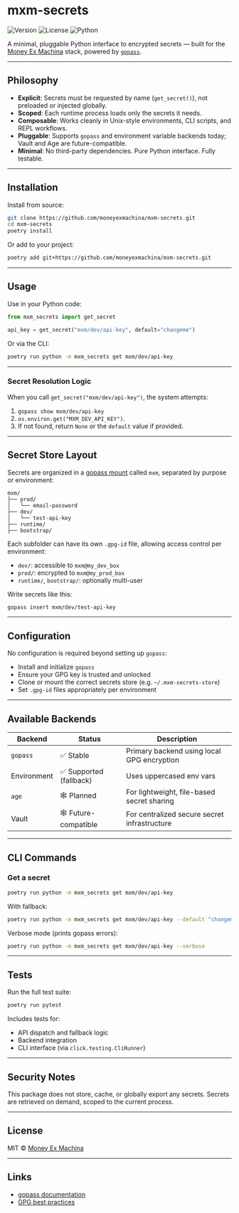 # mxm-secrets

![Version](https://img.shields.io/github/v/tag/YOUR_USERNAME/mxm-secrets)
![License](https://img.shields.io/github/license/YOUR_USERNAME/mxm-secrets)
![Python](https://img.shields.io/badge/python-3.12+-blue)

A minimal, pluggable Python interface to encrypted secrets — built for the [Money Ex Machina](https://moneyexmachina.com) stack, powered by [`gopass`](https://www.gopass.pw).

---

## Philosophy

* **Explicit**: Secrets must be requested by name (`get_secret()`), not preloaded or injected globally.
* **Scoped**: Each runtime process loads only the secrets it needs.
* **Composable**: Works cleanly in Unix-style environments, CLI scripts, and REPL workflows.
* **Pluggable**: Supports `gopass` and environment variable backends today; Vault and Age are future-compatible.
* **Minimal**: No third-party dependencies. Pure Python interface. Fully testable.

---

## Installation

Install from source:

```bash
git clone https://github.com/moneyexmachina/mxm-secrets.git
cd mxm-secrets
poetry install
```

Or add to your project:

```bash
poetry add git+https://github.com/moneyexmachina/mxm-secrets.git
```

---

## Usage

Use in your Python code:

```python
from mxm_secrets import get_secret

api_key = get_secret("mxm/dev/api-key", default="changeme")
```

Or via the CLI:

```bash
poetry run python -m mxm_secrets get mxm/dev/api-key
```

---

### Secret Resolution Logic

When you call `get_secret("mxm/dev/api-key")`, the system attempts:

1. `gopass show mxm/dev/api-key`
2. `os.environ.get("MXM_DEV_API_KEY")`.
3. If not found, return `None` or the `default` value if provided.

---

## Secret Store Layout

Secrets are organized in a [gopass mount](https://www.gopass.pw/docs/features/mounts/) called `mxm`, separated by purpose or environment:

```
mxm/
├── prod/
│   └── email-password
├── dev/
│   └── test-api-key
├── runtime/
├── bootstrap/
```

Each subfolder can have its own `.gpg-id` file, allowing access control per environment:

* `dev/`: accessible to `mxm@my_dev_box`
* `prod/`: encrypted to `mxm@my_prod_box`
* `runtime/`, `bootstrap/`: optionally multi-user

Write secrets like this:

```bash
gopass insert mxm/dev/test-api-key
```

---

## Configuration

No configuration is required beyond setting up `gopass`:

* Install and initialize `gopass`
* Ensure your GPG key is trusted and unlocked
* Clone or mount the correct secrets store (e.g. `~/.mxm-secrets-store`)
* Set `.gpg-id` files appropriately per environment

---

## Available Backends

| Backend     | Status                 | Description                                  |
| ----------- | ---------------------- | -------------------------------------------- |
| `gopass`    | ✅ Stable               | Primary backend using local GPG encryption   |
| Environment | ✅ Supported (fallback) | Uses uppercased env vars                     |
| `age`       | 🕸️ Planned            | For lightweight, file-based secret sharing   |
| Vault       | 🕸️ Future-compatible  | For centralized secure secret infrastructure |

---

## CLI Commands

### Get a secret

```bash
poetry run python -m mxm_secrets get mxm/dev/api-key
```

With fallback:

```bash
poetry run python -m mxm_secrets get mxm/dev/api-key --default "changeme"
```

Verbose mode (prints gopass errors):

```bash
poetry run python -m mxm_secrets get mxm/dev/api-key --verbose
```

---

## Tests

Run the full test suite:

```bash
poetry run pytest
```

Includes tests for:

* API dispatch and fallback logic
* Backend integration
* CLI interface (via `click.testing.CliRunner`)

---

## Security Notes

This package does not store, cache, or globally export any secrets. Secrets are retrieved on demand, scoped to the current process.

---

## License

MIT © [Money Ex Machina](https://moneyexmachina.com)

---

## Links

* [gopass documentation](https://www.gopass.pw)
* [GPG best practices](https://riseup.net/en/security/message-security/openpgp/best-practices)
